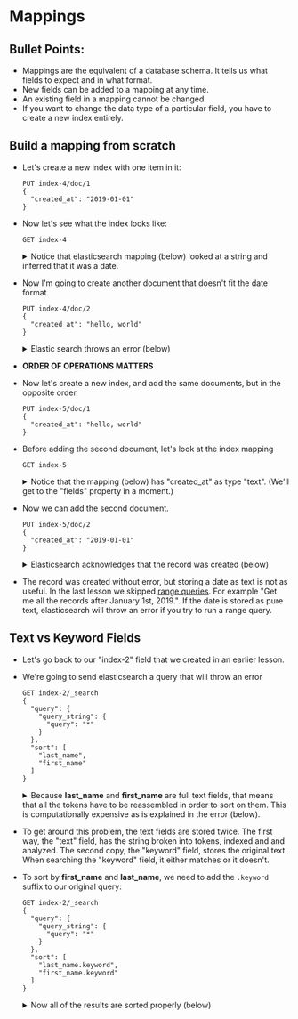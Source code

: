 # Mappings

## Bullet Points:

  - Mappings are the equivalent of a database schema.  It tells us what fields to expect and in what format.
  - New fields can be added to a mapping at any time.
  - An existing field in a mapping cannot be changed.
  - If you want to change the data type of a particular field, you have to create a new index entirely.

## Build a mapping from scratch

  - Let's create a new index with one item in it:

    ```
    PUT index-4/doc/1
    {
      "created_at": "2019-01-01"
    }
    ```

  - Now let's see what the index looks like:

    ```
    GET index-4
    ```

    <details>
      <summary>Notice that elasticsearch mapping (below) looked at a string and inferred that it was a date.</summary>
      <p>
      
      ```json
      {
        "index-4": {
          "aliases": {},
          "mappings": {
            "doc": {
              "properties": {
                "created_at": {
                  "type": "date"
                }
              }
            }
          },
          "settings": {
            "index": {
              "creation_date": "1571543778163",
              "number_of_shards": "5",
              "number_of_replicas": "1",
              "uuid": "1KdOyfIiTzm2tcwedMePCA",
              "version": {
                "created": "5010199"
              },
              "provided_name": "index-4"
            }
          }
        }
      }
      ```
      </p>
    </details>

  - Now I'm going to create another document that doesn't fit the date format

    ```
    PUT index-4/doc/2
    {
      "created_at": "hello, world"
    }
    ```

    <details>
      <summary>Elastic search throws an error (below)</summary>
      <p>
      
      ```json
      {
        "error": {
          "root_cause": [
            {
              "type": "mapper_parsing_exception",
              "reason": "failed to parse [created_at]"
            }
          ],
          "type": "mapper_parsing_exception",
          "reason": "failed to parse [created_at]",
          "caused_by": {
            "type": "illegal_argument_exception",
            "reason": "Invalid format: \"hello, world\""
          }
        },
        "status": 400
      }
      ```
      </p>
    </details>

  - __ORDER OF OPERATIONS MATTERS__
  
  - Now let's create a new index, and add the same documents, but in the opposite order.

    ```
    PUT index-5/doc/1
    {
      "created_at": "hello, world"
    }
    ```

  - Before adding the second document, let's look at the index mapping

    ```
    GET index-5
    ```

    <details>
      <summary>Notice that the mapping (below) has "created_at" as type "text".  (We'll get to the "fields" property in a moment.)</summary>
      <p>
    
    ```json
    {
      "index-5": {
        "aliases": {},
        "mappings": {
          "doc": {
            "properties": {
              "created_at": {
                "type": "text",
                "fields": {
                  "keyword": {
                    "type": "keyword",
                    "ignore_above": 256
                  }
                }
              }
            }
          }
        },
        "settings": {
          "index": {
            "creation_date": "1571544228493",
            "number_of_shards": "5",
            "number_of_replicas": "1",
            "uuid": "cCbBKzYMTpuRZ-G_iQQghQ",
            "version": {
              "created": "5010199"
            },
            "provided_name": "index-5"
          }
        }
      }
    }
    ```
  </p>
  </details>

  - Now we can add the second document.
  
    ```
    PUT index-5/doc/2
    {
      "created_at": "2019-01-01"
    }
    ```

    <details>
    <summary>Elasticsearch acknowledges that the record was created (below)</summary>
    <p>

    ```json
    {
      "_index": "index-5",
      "_type": "doc",
      "_id": "2",
      "_version": 3,
      "result": "created",
      "_shards": {
        "total": 2,
        "successful": 1,
        "failed": 0
      },
      "created": true
    }
    ```
    </p>
    </details>

  - The record was created without error, but storing a date as text is not as useful.  In the last lesson we skipped [range queries](https://www.elastic.co/guide/en/elasticsearch/reference/5.1/query-dsl-range-query.html).  For example "Get me all the records after January 1st, 2019.".  If the date is stored as pure text, elasticsearch will throw an error if you try to run a range query.

## Text vs Keyword Fields

  - Let's go back to our "index-2" field that we created in an earlier lesson.
  - We're going to send elasticsearch a query that will throw an error

    ```
    GET index-2/_search
    {
      "query": {
        "query_string": {
          "query": "*"
        }
      },
      "sort": [
        "last_name",
        "first_name"
      ]
    }
    ```

    <details>
    <summary>Because <b>last_name</b> and <b>first_name</b> are full text fields, that means that all the tokens have to be reassembled in order to sort on them.  This is computationally expensive as is explained in the error (below).</summary>
    <p>

    ```json
    {
      "error": {
        "root_cause": [
          {
            "type": "illegal_argument_exception",
            "reason": "Fielddata is disabled on text fields by default. Set fielddata=true on [last_name] in order to load fielddata in memory by uninverting the inverted index. Note that this can however use significant memory."
          }
        ],
        "type": "search_phase_execution_exception",
        "reason": "all shards failed",
        "phase": "query",
        "grouped": true,
        "failed_shards": [
          {
            "shard": 0,
            "index": "index-2",
            "node": "UluhRfZ7TCyCVTbPRqIaSA",
            "reason": {
              "type": "illegal_argument_exception",
              "reason": "Fielddata is disabled on text fields by default. Set fielddata=true on [last_name] in order to load fielddata in memory by uninverting the inverted index. Note that this can however use significant memory."
            }
          }
        ],
        "caused_by": {
          "type": "illegal_argument_exception",
          "reason": "Fielddata is disabled on text fields by default. Set fielddata=true on [last_name] in order to load fielddata in memory by uninverting the inverted index. Note that this can however use significant memory."
        }
      },
      "status": 400
    }
    ```
    </p>
    </details>

  - To get around this problem, the text fields are stored twice.  The first way, the "text" field, has the string broken into tokens, indexed and and analyzed.  The second copy, the "keyword" field, stores the original text.  When searching the "keyword" field, it either matches or it doesn't.
  
  - To sort by __first_name__ and __last_name__, we need to add the `.keyword` suffix to our original query:

    ```
    GET index-2/_search
    {
      "query": {
        "query_string": {
          "query": "*"
        }
      },
      "sort": [
        "last_name.keyword",
        "first_name.keyword"
      ]
    }
    ```

    <details>
    <summary>Now all of the results are sorted properly (below)</summary>

    <p>

    ```json
    {
      "took": 4,
      "timed_out": false,
      "_shards": {
        "total": 5,
        "successful": 5,
        "failed": 0
      },
      "hits": {
        "total": 5,
        "max_score": null,
        "hits": [
          {
            "_index": "index-2",
            "_type": "doc",
            "_id": "5",
            "_score": null,
            "_source": {
              "first_name": "Conan",
              "last_name": "O'Brien"
            },
            "sort": [
              "O'Brien",
              "Conan"
            ]
          },
          {
            "_index": "index-2",
            "_type": "doc",
            "_id": "3",
            "_score": null,
            "_source": {
              "first_name": "Andrew",
              "last_name": "Young"
            },
            "sort": [
              "Young",
              "Andrew"
            ]
          },
          {
            "_index": "index-2",
            "_type": "doc",
            "_id": "1",
            "_score": null,
            "_source": {
              "first_name": "Becky",
              "last_name": "Young"
            },
            "sort": [
              "Young",
              "Becky"
            ]
          },
          {
            "_index": "index-2",
            "_type": "doc",
            "_id": "4",
            "_score": null,
            "_source": {
              "first_name": "Andrew",
              "last_name": "Zimmerman"
            },
            "sort": [
              "Zimmerman",
              "Andrew"
            ]
          },
          {
            "_index": "index-2",
            "_type": "doc",
            "_id": "2",
            "_score": null,
            "_source": {
              "first_name": "Becky",
              "last_name": "Zimmerman"
            },
            "sort": [
              "Zimmerman",
              "Becky"
            ]
          }
        ]
      }
    }
    ```
    </p>
    </details>
